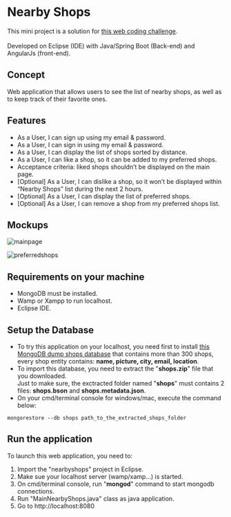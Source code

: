 # Nearby Shops

This mini project is a solution for [this web coding challenge](https://github.com/hiddenfounders/web-internship-cc).
<br/>
<br/>Developed on Eclipse (IDE) with Java/Spring Boot (Back-end) and AngularJs (front-end).

## Concept
Web application that allows users to see the list of nearby shops, as well as to keep track of their favorite ones.

## Features
- As a User, I can sign up using my email & password.
- As a User, I can sign in using my email & password.
- As a User, I can display the list of shops sorted by distance.
- As a User, I can like a shop, so it can be added to my preferred shops.
- Acceptance criteria: liked shops shouldn’t be displayed on the main page.
- [Optional] As a User, I can dislike a shop, so it won’t be displayed within “Nearby Shops” list during the next 2 hours.
- [Optional] As a User, I can display the list of preferred shops.
- [Optional] As a User, I can remove a shop from my preferred shops list.


## Mockups
![mainpage](https://user-images.githubusercontent.com/22826923/40513579-be12fb2c-5f95-11e8-8ac5-520e42e1f159.png)

![preferredshops](https://user-images.githubusercontent.com/22826923/40513600-ce7f0d70-5f95-11e8-95b9-33c7f8ad77a8.png)

## Requirements on your machine
- MongoDB must be installed.
- Wamp or Xampp to run localhost.
- Eclipse IDE.

## Setup the Database
- To try this application on your localhost, you need first to install [this MongoDB dump shops database](https://github.com/timpeace/nearby-shops/raw/master/shops.zip) that contains more than 300 shops, every shop entity contains: **name, picture, city, email, location**.
- To import this database, you need to extract the "**shops.zip**" file that you downloaded.
<br/>Just to make sure, the exctracted folder named "**shops**" must contains 2 files: **shops.bson** and **shops.metadata.json**.
- On your cmd/terminal console for windows/mac, execute the command below:
```
mongorestore --db shops path_to_the_extracted_shops_folder
```

## Run the application
To launch this web application, you need to:
1. Import the "nearbyshops" project in Eclipse.
2. Make sue your localhost server (wamp/xamp...) is started.
3. On cmd/terminal console, run "**mongod**" command to start mongodb connections.
4. Run "MainNearbyShops.java" class as java application.
5. Go to http://localhost:8080
